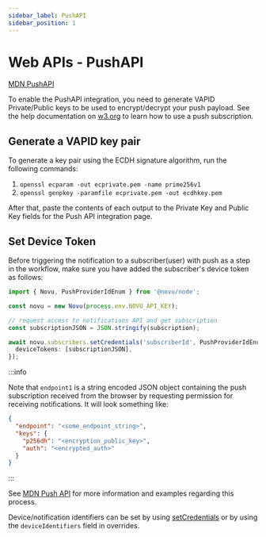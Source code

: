 ```yaml
---
sidebar_label: PushAPI
sidebar_position: 1
---
```


# Web APIs - PushAPI

[MDN PushAPI](https://developer.mozilla.org/en-US/docs/Web/API/Push_API)

To enable the PushAPI integration, you need to generate VAPID Private/Public keys to be used to encrypt/decrypt your push payload. See the help documentation on [w3.org](https://www.w3.org/TR/push-api/#push-subscription) to learn how to use a push subscription.

## Generate a VAPID key pair

To generate a key pair using the ECDH signature algorithm, run the following commands:

1. `openssl ecparam -out ecprivate.pem -name prime256v1`
1. `openssl genpkey -paramfile ecprivate.pem -out ecdhkey.pem`

After that, paste the contents of each output to the Private Key and Public Key fields for the Push API integration page.

## Set Device Token

Before triggering the notification to a subscriber(user) with push as a step in the workflow, make sure you have added the subscriber's device token as follows:

```ts
import { Novu, PushProviderIdEnum } from '@novu/node';

const novu = new Novu(process.env.NOVU_API_KEY);

// request access to notifications API and get subscription
const subscriptionJSON = JSON.stringify(subscription);

await novu.subscribers.setCredentials('subscriberId', PushProviderIdEnum.FCM, {
  deviceTokens: [subscriptionJSON],
});
```

:::info

Note that `endpoint1` is a string encoded JSON object containing the push subscription received from the browser by requesting permission for receiving notifications. It will look something like:

```json
{
  "endpoint": "<some_endpoint_string>",
  "keys": {
    "p256dh": "<encryption_public_key>",
    "auth": "<encrypted_auth>"
  }
}
```

:::

See [MDN Push API](https://developer.mozilla.org/en-US/docs/Web/API/PushManager/subscribe) for more information and examples regarding this process.

Device/notification identifiers can be set by using [setCredentials](#set-device-token) or by using the `deviceIdentifiers` field in overrides.
